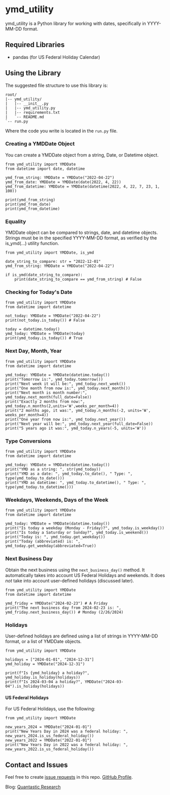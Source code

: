 # ymd_utility
ymd_utility is a Python library for working with dates, specifically in YYYY-MM-DD format.

## Required Libraries
- pandas (for US Federal Holiday Calendar)

## Using the Library
The suggested file structure to use this library is:

```
root/
|-- ymd_utility/
|   |-- __init__.py
|   |-- ymd_utility.py
|   |-- requirements.txt
|   `-- README.md
`-- run.py
```

Where the code you write is located in the `run.py` file.

### Creating a YMDDate Object
You can create a YMDDate object from a string, Date, or Datetime object.

```
from ymd_utility import YMDDate
from datetime import date, datetime

ymd_from_string: YMDDate = YMDDate("2022-04-22")
ymd_from_date: YMDDate = YMDDate(date(2022, 4, 22))
ymd_from_datetime: YMDDate = YMDDate(datetime(2022, 4, 22, 7, 23, 1, 100))

print(ymd_from_string)
print(ymd_from_date)
print(ymd_from_datetime)
```

### Equality
YMDDate object can be compared to strings, date, and datetime objects. Strings must be in the specified YYYY-MM-DD format, as verified by the is_ymd(...) utility function.

```
from ymd_utility import YMDDate, is_ymd

date_string_to_compare: str = "2022-12-01"
ymd_from_string: YMDDate = YMDDate("2022-04-22")

if is_ymd(date_string_to_compare):
    print(date_string_to_compare == ymd_from_string) # False
```

### Checking for Today's Date

```
from ymd_utility import YMDDate
from datetime import datetime

not_today: YMDDate = YMDDate("2022-04-22")
print(not_today.is_today()) # False

today = datetime.today()
ymd_today: YMDDate = YMDDate(today)
print(ymd_today.is_today()) # True
```

### Next Day, Month, Year
```
from ymd_utility import YMDDate
from datetime import datetime

ymd_today: YMDDate = YMDDate(datetime.today())
print("Tomorrow is:", ymd_today.tomorrow())
print("Next week it will be:", ymd_today.next_week())
print("One month from now is:", ymd_today.next_month())
print("Next month is month number:", ymd_today.next_month(full_date=False))
print("Exactly 2 months from now:", ymd_today.n_months(2,units='W',weeks_per_month=4))
print("2 months ago, it was:", ymd_today.n_months(-2, units='W', weeks_per_month=4))
print("One year from now is:", ymd_today.next_year())
print("Next year will be:", ymd_today.next_year(full_date=False))
print("5 years ago it was:", ymd_today.n_years(-5, units='W'))
```

### Type Conversions
```
from ymd_utility import YMDDate
from datetime import datetime

ymd_today: YMDDate = YMDDate(datetime.today())
print("YMD as a string: ", str(ymd_today))
print("YMD as a date: ", ymd_today.to_date(), " Type: ", type(ymd_today.to_date()))
print("YMD as datetime: ", ymd_today.to_datetime(), " Type: ", type(ymd_today.to_datetime()))
```

### Weekdays, Weekends, Days of the Week

```
from ymd_utility import YMDDate
from datetime import datetime

ymd_today: YMDDate = YMDDate(datetime.today())
print("Is today a weekday (Monday - Friday)?", ymd_today.is_weekday())
print("Is today a Saturday or Sunday?", ymd_today.is_weekend())
print("Today is: ", ymd_today.get_weekday())
print("Today (abbreviated) is: ", ymd_today.get_weekday(abbreviated=True))
```

### Next Business Day
Obtain the next business using the `next_business_day()` method. It automatically takes into account US Federal Holidays and weekends. It does _not_ take into account user-defined holidays (discussed later).

```
from ymd_utility import YMDDate
from datetime import datetime

ymd_friday = YMDDate("2024-02-23") # A Friday
print("The next business day from 2024-02-23 is: ", ymd_friday.next_business_day()) # Monday (2/26/2024)
```

### Holidays
User-defined holidays are defined using a list of strings in YYYY-MM-DD format, or a list of YMDDate objects.

```
from ymd_utility import YMDDate

holidays = ["2024-01-01", "2024-12-31"]
ymd_holiday = YMDDate("2024-12-31")

print(f"Is {ymd_holiday} a holiday?", ymd_holiday.is_holiday(holidays))
print(f"Is 2024-03-04 a holiday?", YMDDate("2024-03-04").is_holiday(holidays))
```

#### US Federal Holidays

For US Federal Holidays, use the following:

```
from ymd_utility import YMDDate

new_years_2024 = YMDDate("2024-01-01")
print("New Years Day in 2024 was a federal holiday: ", new_years_2024.is_us_federal_holiday())
new_years_2022 = YMDDate("2022-01-01")
print("New Years Day in 2022 was a federal holiday: ", new_years_2022.is_us_federal_holiday())
```

## Contact and Issues
Feel free to create [issue requests](https://github.com/Quantastic-Research/ymd_utility/issues) in this repo. [GitHub Profile](https://github.com/dpsciarrino).

Blog: [Quantastic Research](https://quantasticresearch.com/)
